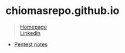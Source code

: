 # chiomasrepo.github.io
> [Homepage](https://chiomasrepo.github.io)      
> [Linkedln](https://www.linkedin.com/in/chiomauzodinma/)

- [Pentest notes](https://chiomasrepo.github.io/pentest-notes/#)

